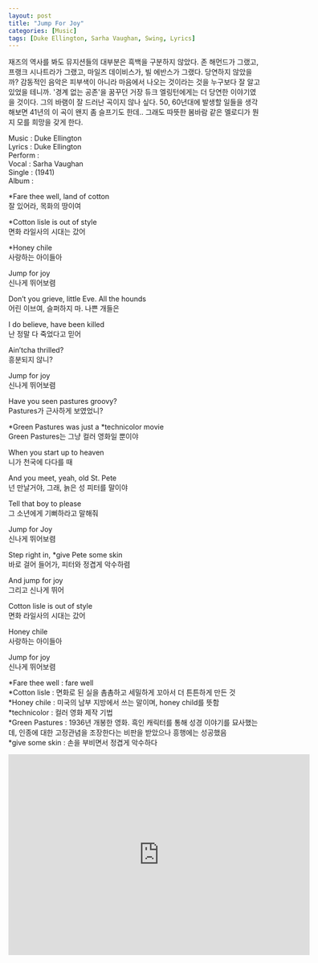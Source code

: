 ```yaml
---
layout: post
title: "Jump For Joy"
categories: [Music]
tags: [Duke Ellington, Sarha Vaughan, Swing, Lyrics]
---
```


재즈의 역사를 봐도 뮤지션들의 대부분은 흑백을 구분하지 않았다. 존 해먼드가 그랬고, 프랭크 시나트라가 그랬고, 마일즈 데이비스가, 빌 에반스가 그랬다. 당연하지 않았을까? 감동적인 음악은 피부색이 아니라 마음에서 나오는 것이라는 것을 누구보다 잘 알고 있었을 테니까. '경계 없는 공존'을 꿈꾸던 거장 듀크 엘링턴에게는 더 당연한 이야기였을 것이다. 그의 바램이 잘 드러난 곡이지 않나 싶다. 50, 60년대에 발생할 일들을 생각해보면 41년의 이 곡이 왠지 좀 슬프기도 한데.. 그래도 따뜻한 봄바람 같은 멜로디가 뭔지 모를 희망을 갖게 한다.

Music : Duke Ellington  
Lyrics : Duke Ellington  
Perform :  
Vocal : Sarha Vaughan  
Single : (1941)  
Album :  

&#42;Fare thee well, land of cotton  
잘 있어라, 목화의 땅이여  

&#42;Cotton lisle is out of style  
면화 라일사의 시대는 갔어  

&#42;Honey chile  
사랑하는 아이들아  

Jump for joy  
신나게 뛰어보렴  

Don’t you grieve, little Eve. All the hounds  
어린 이브여, 슬퍼하지 마. 나쁜 개들은  

I do believe, have been killed  
난 정말 다 죽었다고 믿어  

Ain’tcha thrilled?  
흥분되지 않니?  

Jump for joy  
신나게 뛰어보렴  

Have you seen pastures groovy?  
Pastures가 근사하게 보였었니?  

&#42;Green Pastures was just a &#42;technicolor movie  
Green Pastures는 그냥 컬러 영화일 뿐이야  

When you start up to heaven  
니가 천국에 다다를 때  

And you meet, yeah, old St. Pete  
넌 만날거야, 그래, 늙은 성 피터를 말이야  

Tell that boy to please  
그 소년에게 기뻐하라고 말해줘  

Jump for Joy  
신나게 뛰어보렴  

Step right in, &#42;give Pete some skin  
바로 걸어 들어가, 피터와 정겹게 악수하렴  

And jump for joy  
그리고 신나게 뛰어  

Cotton lisle is out of style  
면화 라일사의 시대는 갔어  

Honey chile  
사랑하는 아이들아  

Jump for joy  
신나게 뛰어보렴  

&#42;Fare thee well : fare well  
&#42;Cotton lisle : 면화로 된 실을 촘촘하고 세밀하게 꼬아서 더 튼튼하게 만든 것  
&#42;Honey chile : 미국의 남부 지방에서 쓰는 말이며, honey child를 뜻함  
&#42;technicolor : 컬러 영화 제작 기법  
&#42;Green Pastures : 1936년 개봉한 영화. 흑인 캐릭터를 통해 성경 이야기를 묘사했는데, 인종에 대한 고정관념을 조장한다는 비판을 받았으나 흥행에는 성공했음  
&#42;give some skin : 손을 부비면서 정겹게 악수하다  

<iframe width="600" height="400" src="https://www.youtube.com/embed/32LAN4sSuKQ" title="YouTube video player" frameborder="0" allow="accelerometer; autoplay; clipboard-write; encrypted-media; gyroscope; picture-in-picture" allowfullscreen></iframe>
